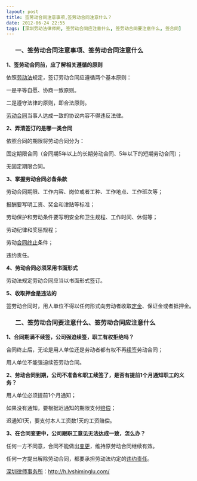 ```yaml
---
layout: post
title: 签劳动合同注意事项,签劳动合同注意什么？
date: 2012-06-24 22:55
tags: [深圳劳动法律师网, 签劳动合同应注意什么, 签劳动合同要注意什么, 签合同]
---
```

<ol>
<h3>一、签劳动合同注意事项、签劳动合同注意什么</h3>
</ol>
<strong>1、签劳动合同前，应了解相关遵循的原则</strong>

依照<a href="http://h.lvshiminglu.com/law/category/labor">劳动法</a>规定，签订劳动合同应遵循两个基本原则：

一是平等自愿、协商一致原则。

二是遵守法律的原则，即合法原则。

<a href="http://h.lvshiminglu.com/law/890.html">劳动合同</a>当事人达成一致的协议内容不得违反法律。

<strong>2、弄清签订的是哪一类合同</strong>

依照合同的期限将劳动合同分为：

固定期限合同（合同期5年以上的长期劳动合同、5年以下的短期劳动合同）；

无固定期限合同。

<strong>3、掌握劳动合同必备条款</strong>

劳动合同期限、工作内容、岗位或者工种、工作地点、工作班次等；

报酬要写明工资、奖金和津贴等标准；

劳动保护和劳动条件要写明安全和卫生规程、工作时间、休假等；

劳动纪律和奖惩规程；

劳动<a href="http://h.lvshiminglu.com/law/715.html">合同终止</a>条件；

违约责任。

<strong>4、劳动合同必须采用书面形式</strong>

劳动法规定劳动合同应当以书面形式签订。

<strong>5、收取押金是违法的</strong>

签劳动合同时，用人单位不得以任何形式向劳动者收取<a href="http://h.lvshiminglu.com/law/856.html">定金</a>、保证金或者抵押金。
<ol>
<h3>二、签劳动合同要注意什么、签劳动合同应注意什么</h3>
</ol>
<strong>1、合同期满不续签，公司强迫续签，职工有权拒绝吗？</strong>

合同终止后，无论是用人单位还是劳动者都有权不再<a href="http://h.lvshiminglu.com/law/781.html">续签</a>劳动合同；

用人单位不能强迫续签劳动合同。

<strong>2、劳动合同到期，公司不准备和职工续签了，是否有提前1个月通知职工的义务？</strong>

用人单位必须提前1个月通知；

如果没有通知，要根据迟通知的期限支付<a href="http://h.lvshiminglu.com/law/734.html">赔偿</a>；

迟通知1天，要支付本人工资数1天的工资赔偿。

<strong>3、在合同变更中，公司跟职工意见无法达成一致，怎么办？</strong>

任何一方不同意，合同不能做出<a href="http://h.lvshiminglu.com/law/722.html">变更</a>，维持原劳动合同继续有效。

任何一方提出解除劳动合同，都要承担劳动法约定的<a href="http://h.lvshiminglu.com/law/720.html">违约责任</a>。

<a href="http://h.lvshiminglu.com/">深圳律师事务所</a>：<a href="http://h.lvshiminglu.com/">http://h.lvshiminglu.com/</a>

